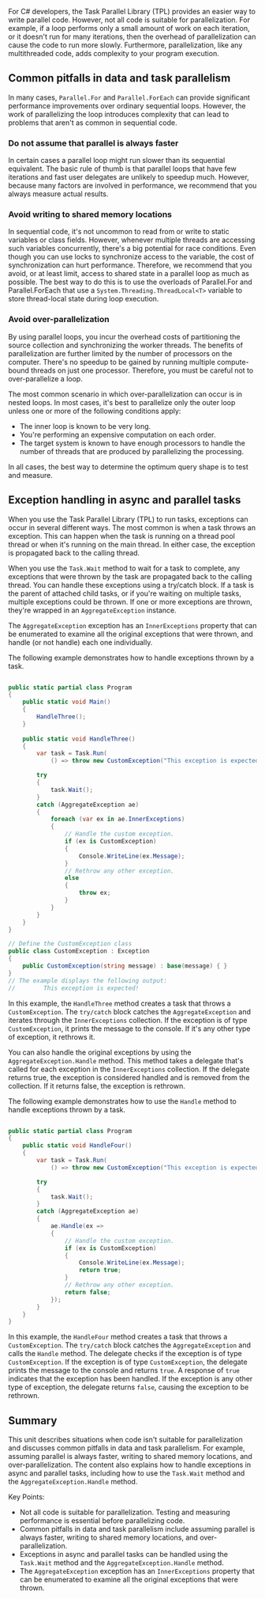 For C# developers, the Task Parallel Library (TPL) provides an easier way to write parallel code. However, not all code is suitable for parallelization. For example, if a loop performs only a small amount of work on each iteration, or it doesn't run for many iterations, then the overhead of parallelization can cause the code to run more slowly. Furthermore, parallelization, like any multithreaded code, adds complexity to your program execution.

## Common pitfalls in data and task parallelism

In many cases, `Parallel.For` and `Parallel.ForEach` can provide significant performance improvements over ordinary sequential loops. However, the work of parallelizing the loop introduces complexity that can lead to problems that aren't as common in sequential code.

### Do not assume that parallel is always faster

In certain cases a parallel loop might run slower than its sequential equivalent. The basic rule of thumb is that parallel loops that have few iterations and fast user delegates are unlikely to speedup much. However, because many factors are involved in performance, we recommend that you always measure actual results.

### Avoid writing to shared memory locations

In sequential code, it's not uncommon to read from or write to static variables or class fields. However, whenever multiple threads are accessing such variables concurrently, there's a big potential for race conditions. Even though you can use locks to synchronize access to the variable, the cost of synchronization can hurt performance. Therefore, we recommend that you avoid, or at least limit, access to shared state in a parallel loop as much as possible. The best way to do this is to use the overloads of Parallel.For and Parallel.ForEach that use a `System.Threading.ThreadLocal<T>` variable to store thread-local state during loop execution.

### Avoid over-parallelization

By using parallel loops, you incur the overhead costs of partitioning the source collection and synchronizing the worker threads. The benefits of parallelization are further limited by the number of processors on the computer. There's no speedup to be gained by running multiple compute-bound threads on just one processor. Therefore, you must be careful not to over-parallelize a loop.

The most common scenario in which over-parallelization can occur is in nested loops. In most cases, it's best to parallelize only the outer loop unless one or more of the following conditions apply:

- The inner loop is known to be very long.
- You're performing an expensive computation on each order.
- The target system is known to have enough processors to handle the number of threads that are produced by parallelizing the processing.

In all cases, the best way to determine the optimum query shape is to test and measure.

## Exception handling in async and parallel tasks

When you use the Task Parallel Library (TPL) to run tasks, exceptions can occur in several different ways. The most common is when a task throws an exception. This can happen when the task is running on a thread pool thread or when it's running on the main thread. In either case, the exception is propagated back to the calling thread.

When you use the `Task.Wait` method to wait for a task to complete, any exceptions that were thrown by the task are propagated back to the calling thread. You can handle these exceptions using a try/catch block. If a task is the parent of attached child tasks, or if you're waiting on multiple tasks, multiple exceptions could be thrown. If one or more exceptions are thrown, they're wrapped in an `AggregateException` instance.

The `AggregateException` exception has an `InnerExceptions` property that can be enumerated to examine all the original exceptions that were thrown, and handle (or not handle) each one individually.

The following example demonstrates how to handle exceptions thrown by a task.

```csharp

public static partial class Program
{
    public static void Main()
    {
        HandleThree();
    }
    
    public static void HandleThree()
    {
        var task = Task.Run(
            () => throw new CustomException("This exception is expected!"));

        try
        {
            task.Wait();
        }
        catch (AggregateException ae)
        {
            foreach (var ex in ae.InnerExceptions)
            {
                // Handle the custom exception.
                if (ex is CustomException)
                {
                    Console.WriteLine(ex.Message);
                }
                // Rethrow any other exception.
                else
                {
                    throw ex;
                }
            }
        }
    }
}

// Define the CustomException class
public class CustomException : Exception
{
    public CustomException(string message) : base(message) { }
}
// The example displays the following output:
//        This exception is expected!

```

In this example, the `HandleThree` method creates a task that throws a `CustomException`. The `try/catch` block catches the `AggregateException` and iterates through the `InnerExceptions` collection. If the exception is of type `CustomException`, it prints the message to the console. If it's any other type of exception, it rethrows it.

You can also handle the original exceptions by using the `AggregateException.Handle` method. This method takes a delegate that's called for each exception in the `InnerExceptions` collection. If the delegate returns true, the exception is considered handled and is removed from the collection. If it returns false, the exception is rethrown.

The following example demonstrates how to use the `Handle` method to handle exceptions thrown by a task.

```csharp

public static partial class Program
{
    public static void HandleFour()
    {
        var task = Task.Run(
            () => throw new CustomException("This exception is expected!"));

        try
        {
            task.Wait();
        }
        catch (AggregateException ae)
        {
            ae.Handle(ex =>
            {
                // Handle the custom exception.
                if (ex is CustomException)
                {
                    Console.WriteLine(ex.Message);
                    return true;
                }
                // Rethrow any other exception.
                return false;
            });
        }
    }
}

```

In this example, the `HandleFour` method creates a task that throws a `CustomException`. The `try/catch` block catches the `AggregateException` and calls the `Handle` method. The delegate checks if the exception is of type `CustomException`. If the exception is of type `CustomException`, the delegate prints the message to the console and returns `true`. A response of `true` indicates that the exception has been handled. If the exception is any other type of exception, the delegate returns `false`, causing the exception to be rethrown.

## Summary

This unit describes situations when code isn't suitable for parallelization and discusses common pitfalls in data and task parallelism. For example, assuming parallel is always faster, writing to shared memory locations, and over-parallelization. The content also explains how to handle exceptions in async and parallel tasks, including how to use the `Task.Wait` method and the `AggregateException.Handle` method.

Key Points:

- Not all code is suitable for parallelization. Testing and measuring performance is essential before parallelizing code.
- Common pitfalls in data and task parallelism include assuming parallel is always faster, writing to shared memory locations, and over-parallelization.
- Exceptions in async and parallel tasks can be handled using the `Task.Wait` method and the `AggregateException.Handle` method.
- The `AggregateException` exception has an `InnerExceptions` property that can be enumerated to examine all the original exceptions that were thrown.
